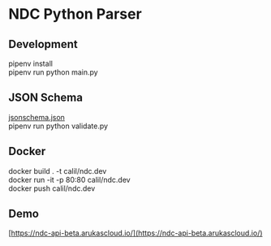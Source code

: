 # NDC Python Parser

## Development

pipenv install  
pipenv run python main.py

## JSON Schema

[jsonschema.json](https://ndc-api-beta.arukascloud.io/schema)  
pipenv run python validate.py

## Docker

docker build . -t calil/ndc.dev  
docker run -it -p 80:80 calil/ndc.dev  
docker push calil/ndc.dev

## Demo

[https://ndc-api-beta.arukascloud.io/](https://ndc-api-beta.arukascloud.io/)